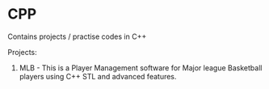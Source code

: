 # CPP

Contains projects / practise codes in C++

Projects:

1) MLB - This is a Player Management software for Major league Basketball players using C++ STL and advanced features.
